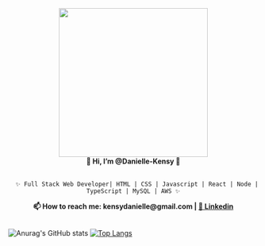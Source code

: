 <div align = "center">
<img src="https://picrew.me/shareImg/org/202207/1524872_gFcaUSOl.png"  width="300" height="300" /> 
</div>
<div align = "center"> <strong> 👻 Hi, I’m @Danielle-Kensy 👻 </strong> </div> 
</BR>
  <div align = "center">

      ✨ Full Stack Web Developer| HTML | CSS | Javascript | React | Node | TypeScript | MySQL | AWS ✨
      
</div>

<div align = "center"> <strong> 📫 How to reach me: kensydanielle@gmail.com | <a href="https://www.linkedin.com/in/danielle-kensy-22ba91226/" target="_blank"> 🔹 Linkedin </a> </strong> </div> 

</BR>

![Anurag's GitHub stats](https://github-readme-stats.vercel.app/api?username=Danielle-Kensy&show_icons=true&theme=highcontrast) [![Top Langs](https://github-readme-stats.vercel.app/api/top-langs/?username=Danielle-Kensy&layout=compact&theme=highcontrast)](https://github.com/Danielle-Kensy/github-readme-stats) 


